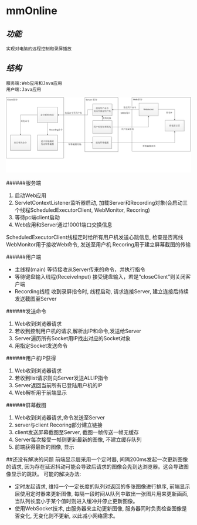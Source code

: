 # mmOnline

## *功能*

	实现对电脑的远程控制和录屏播放

## *结构*
	服务端:Web应用和Java应用
	用户端:Java应用

![enter image description here](https://github.com/ColdCodeing/mmOnline/blob/master/system.png)


 ######服务端
 1. 启动Web应用
 2. ServletContextListener监听器启动, 加载Server和Recording对象(会启动三个线程ScheduledExecutorClient, WebMonitor, Recoring)
 3. 等待pc端client启动
 4. Web应用和Server通过10001端口交换信息

ScheduledExecutorClient线程定时给所有用户机发送心跳信息, 检查是否离线
WebMonitor用于接收Web命令, 发送至用户机
Recoring用于建立屏幕截图的传输

 ######用户端
 - 主线程(main)
 	等待接收从Server传来的命令，并执行指令
 - 等待键盘输入线程(ReceiveInput)
	接受键盘输入，若是“closeClient”则关闭客户端
 - Recording线程
 	收到录屏指令时, 线程启动, 请求连接Server, 建立连接后持续发送截图至Server

######发送命令
 1. Web收到浏览器请求
 2. 若收到控制用户机的请求,解析出IP和命令,发送给Server
 3. Server遍历所有Socket用IP找出对应的Socket对象
 4. 用指定Socket发送命令

######用户机IP获得
1. Web收到浏览器请求
2. 若收到list请求则向Server发送ALLIP指令
3. Server返回当前所有已登陆用户机的IP
4. Web解析用于前端显示

######屏幕截图
1. Web收到浏览器请求,命令发送至Server
2. server与client Recoring部分建立链接
3. client发送屏幕截图至Server, 截图一帧传送一帧无缓存
4. Server每次接受一帧则更新最新的图像, 不建立缓存队列
5. 前端获得最新的图像, 显示


##还没有解决的问题
前端显示层采用一个定时器, 间隔200ms发起一次更新图像的请求, 因为存在延迟抖动可能会导致后请求的图像会先到达浏览器。这会导致图像显示的跳跃。
可能的解决办法:
* 定时发起请求, 维持一个一定长度的队列对返回的多张图像进行排序, 前端显示层使用定时器来更新图像, 每隔一段时间从队列中取出一张图片用来更新画面, 当队列长度小于某个值时则进入缓冲并停止更新图像。
* 使用WebSocket技术, 由服务器来主动更新图像, 服务器同时负责检查图像是否变化, 无变化则不更新, 以此减小网络需求。

